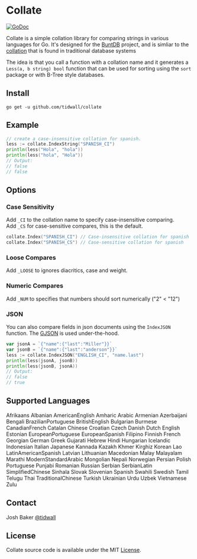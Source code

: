 # Collate

[![GoDoc](https://godoc.org/github.com/tidwall/collate?status.svg)](https://godoc.org/github.com/tidwall/collate)


Collate is a simple collation library for comparing strings in various languages for Go. 
It's designed for the [BuntDB](https://github.com/tidwall/buntdb) project, and 
is simliar to the 
[collation](https://msdn.microsoft.com/en-us/library/ms174596.aspx) that is 
found in traditional database systems

The idea is that you call a function with a collation name and it generates 
a `Less(a, b string) bool` function that can be used for sorting using the 
`sort` package or with B-Tree style databases.

## Install

```
go get -u github.com/tidwall/collate
```

## Example

```go
// create a case-insensitive collation for spanish.
less := collate.IndexString("SPANISH_CI")
println(less("Hola", "hola"))
println(less("hola", "Hola"))
// Output:
// false
// false
```

## Options

### Case Sensitivity
Add `_CI` to the collation name to specify case-insensitive comparing.  
Add `_CS` for case-sensitive compares, this is the default.

```go
collate.Index("SPANISH_CI") // Case-insensitive collation for spanish
collate.Index("SPANISH_CS") // Case-sensitive collation for spanish
```

### Loose Compares
Add `_LOOSE` to ignores diacritics, case and weight.

### Numeric Compares
Add `_NUM` to specifies that numbers should sort numerically ("2" < "12")

### JSON
You can also compare fields in json documents using the `IndexJSON` function.
The [GJSON](https://github.com/tidwall/gjson) is used under-the-hood.

```go
var jsonA = `{"name":{"last":"Miller"}}`
var jsonB = `{"name":{"last":"anderson"}}`
less := collate.IndexJSON("ENGLISH_CI", "name.last")
println(less(jsonA, jsonB))
println(less(jsonB, jsonA))
// Output:
// false
// true
```

## Supported Languages

Afrikaans
Albanian
AmericanEnglish
Amharic
Arabic
Armenian
Azerbaijani
Bengali
BrazilianPortuguese
BritishEnglish
Bulgarian
Burmese
CanadianFrench
Catalan
Chinese
Croatian
Czech
Danish
Dutch
English
Estonian
EuropeanPortuguese
EuropeanSpanish
Filipino
Finnish
French
Georgian
German
Greek
Gujarati
Hebrew
Hindi
Hungarian
Icelandic
Indonesian
Italian
Japanese
Kannada
Kazakh
Khmer
Kirghiz
Korean
Lao
LatinAmericanSpanish
Latvian
Lithuanian
Macedonian
Malay
Malayalam
Marathi
ModernStandardArabic
Mongolian
Nepali
Norwegian
Persian
Polish
Portuguese
Punjabi
Romanian
Russian
Serbian
SerbianLatin
SimplifiedChinese
Sinhala
Slovak
Slovenian
Spanish
Swahili
Swedish
Tamil
Telugu
Thai
TraditionalChinese
Turkish
Ukrainian
Urdu
Uzbek
Vietnamese
Zulu


## Contact

Josh Baker [@tidwall](http://twitter.com/tidwall)

## License

Collate source code is available under the MIT [License](/LICENSE).


